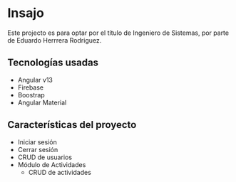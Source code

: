 # Insajo

Este projecto es para optar por el título de Ingeniero de Sistemas, 
por parte de Eduardo Herrrera Rodriguez.

## Tecnologías usadas

- Angular v13
- Firebase
- Boostrap
- Angular Material

## Características del proyecto

- Iniciar sesión
- Cerrar sesión
- CRUD de usuarios
- Módulo de Actividades
    - CRUD de actividades